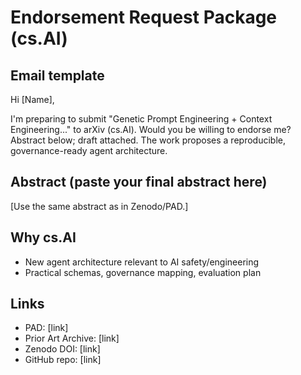 # Endorsement Request Package (cs.AI)

## Email template
Hi [Name],

I'm preparing to submit "Genetic Prompt Engineering + Context Engineering..." to arXiv (cs.AI). 
Would you be willing to endorse me? Abstract below; draft attached. The work proposes a reproducible, governance-ready agent architecture.

## Abstract (paste your final abstract here)
[Use the same abstract as in Zenodo/PAD.]

## Why cs.AI
- New agent architecture relevant to AI safety/engineering
- Practical schemas, governance mapping, evaluation plan

## Links
- PAD: [link]
- Prior Art Archive: [link]
- Zenodo DOI: [link]
- GitHub repo: [link]

